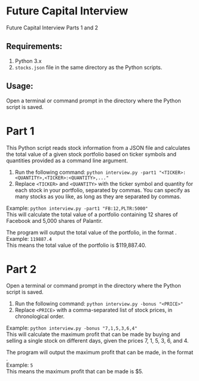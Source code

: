# Future Capital Interview
Future Capital Interview Parts 1 and 2

## Requirements:
1. Python 3.x
2. `stocks.json` file in the same directory as the Python scripts.

## Usage:
Open a terminal or command prompt in the directory where the Python script is saved.

# Part 1
This Python script reads stock information from a JSON file and calculates the total value of a given stock portfolio based on ticker symbols and quantities provided as a command line argument.

1. Run the following command:
`python interview.py -part1 "<TICKER>:<QUANTITY>,<TICKER>:<QUANTITY>,..."`
2. Replace `<TICKER>` and `<QUANTITY>` with the ticker symbol and quantity for each stock in your portfolio, separated by commas. You can specify as many stocks as you like, as long as they are separated by commas.

Example: `python interview.py -part1 "FB:12,PLTR:5000"`  
This will calculate the total value of a portfolio containing 12 shares of Facebook and 5,000 shares of Palantir.

The program will output the total value of the portfolio, in the format <TOTAL>.  
Example: `119887.4`  
This means the total value of the portfolio is $119,887.40.


# Part 2
Open a terminal or command prompt in the directory where the Python script is saved.

1. Run the following command:
`python interview.py -bonus "<PRICE>"`  
2. Replace `<PRICE>` with a comma-separated list of stock prices, in chronological order.

Example: `python interview.py -bonus "7,1,5,3,6,4"`  
This will calculate the maximum profit that can be made by buying and selling a single stock on different days, given the prices 7, 1, 5, 3, 6, and 4.

The program will output the maximum profit that can be made, in the format <PROFIT>.  
Example: `5`  
This means the maximum profit that can be made is $5.
